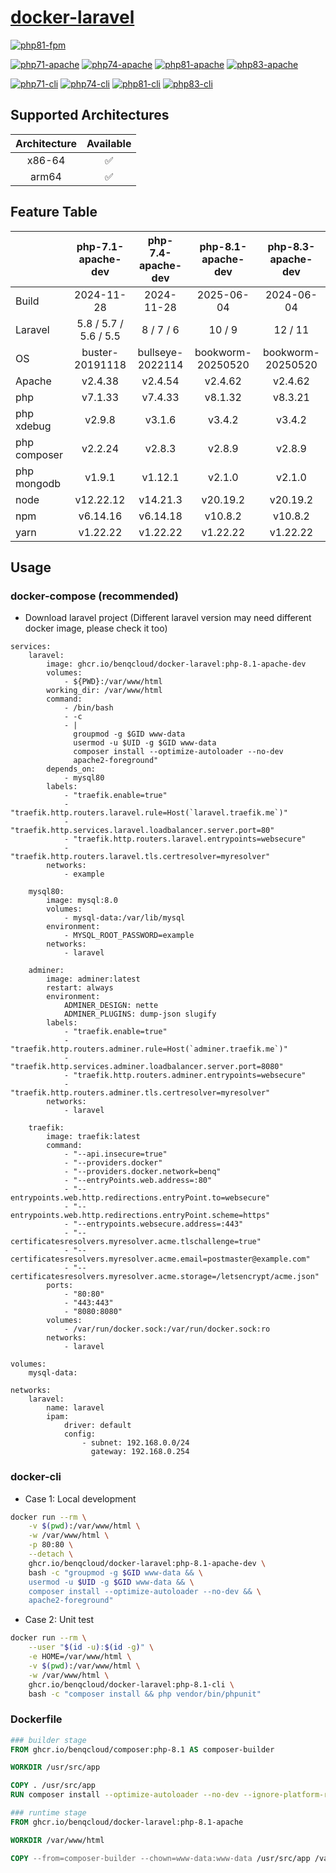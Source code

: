 # [docker-laravel](https://github.com/benqcloud/docker-laravel)

[![php81-fpm](https://github.com/benqcloud/docker-laravel/actions/workflows/php81-fpm-workflow.yml/badge.svg)](https://github.com/benqcloud/docker-laravel/actions/workflows/php81-fpm-workflow.yml)

[![php71-apache](https://github.com/benqcloud/docker-laravel/actions/workflows/php71-apache-workflow.yml/badge.svg)](https://github.com/benqcloud/docker-laravel/actions/workflows/php71-apache-workflow.yml)
[![php74-apache](https://github.com/benqcloud/docker-laravel/actions/workflows/php74-apache-workflow.yml/badge.svg)](https://github.com/benqcloud/docker-laravel/actions/workflows/php74-apache-workflow.yml)
[![php81-apache](https://github.com/benqcloud/docker-laravel/actions/workflows/php81-apache-workflow.yml/badge.svg)](https://github.com/benqcloud/docker-laravel/actions/workflows/php81-apache-workflow.yml)
[![php83-apache](https://github.com/benqcloud/docker-laravel/actions/workflows/php83-apache-workflow.yml/badge.svg)](https://github.com/benqcloud/docker-laravel/actions/workflows/php83-apache-workflow.yml)

[![php71-cli](https://github.com/benqcloud/docker-laravel/actions/workflows/php71-cli-workflow.yml/badge.svg)](https://github.com/benqcloud/docker-laravel/actions/workflows/php71-cli-workflow.yml)
[![php74-cli](https://github.com/benqcloud/docker-laravel/actions/workflows/php74-cli-workflow.yml/badge.svg)](https://github.com/benqcloud/docker-laravel/actions/workflows/php74-cli-workflow.yml)
[![php81-cli](https://github.com/benqcloud/docker-laravel/actions/workflows/php81-cli-workflow.yml/badge.svg)](https://github.com/benqcloud/docker-laravel/actions/workflows/php81-cli-workflow.yml)
[![php83-cli](https://github.com/benqcloud/docker-laravel/actions/workflows/php83-cli-workflow.yml/badge.svg)](https://github.com/benqcloud/docker-laravel/actions/workflows/php83-cli-workflow.yml)

## Supported Architectures

| Architecture | Available
| :----: | :----: |
| x86-64 | ✅ |
| arm64 | ✅ |

## Feature Table

|     |  php-7.1-apache-dev | php-7.4-apache-dev | php-8.1-apache-dev | php-8.3-apache-dev |
| :-- | :------------: | :----------------: | :------------: | :----------------: |
| Build | 2024-11-28 | 2024-11-28 | 2025-06-04 | 2024-06-04 |
| Laravel | 5.8 / 5.7 / 5.6 / 5.5 | 8 / 7 / 6 | 10 / 9 | 12 / 11 |
| OS | buster-20191118 | bullseye-2022114 | bookworm-20250520 | bookworm-20250520 |
| Apache | v2.4.38 | v2.4.54 | v2.4.62 | v2.4.62 |
| php | v7.1.33 | v7.4.33 | v8.1.32 | v8.3.21 |
| php xdebug | v2.9.8 | v3.1.6 | v3.4.2 | v3.4.2 |
| php composer | v2.2.24 | v2.8.3 | v2.8.9 | v2.8.9 |
| php mongodb | v1.9.1 | v1.12.1 | v2.1.0 | v2.1.0 |
| node | v12.22.12 | v14.21.3 | v20.19.2 | v20.19.2 |
| npm | v6.14.16 | v6.14.18 | v10.8.2 | v10.8.2 |
| yarn | v1.22.22 | v1.22.22 | v1.22.22 | v1.22.22 |

## Usage

### docker-compose (recommended)

- Download laravel project (Different laravel version may need different docker image, please check it too)

```docker-compose
services:
    laravel:
        image: ghcr.io/benqcloud/docker-laravel:php-8.1-apache-dev
        volumes:
            - ${PWD}:/var/www/html
        working_dir: /var/www/html
        command:
            - /bin/bash
            - -c
            - |
              groupmod -g $GID www-data
              usermod -u $UID -g $GID www-data
              composer install --optimize-autoloader --no-dev
              apache2-foreground"
        depends_on:
            - mysql80
        labels:
            - "traefik.enable=true"
            - "traefik.http.routers.laravel.rule=Host(`laravel.traefik.me`)"
            - "traefik.http.services.laravel.loadbalancer.server.port=80"
            - "traefik.http.routers.laravel.entrypoints=websecure"
            - "traefik.http.routers.laravel.tls.certresolver=myresolver"
        networks:
            - example

    mysql80:
        image: mysql:8.0
        volumes:
            - mysql-data:/var/lib/mysql
        environment:
            - MYSQL_ROOT_PASSWORD=example
        networks:
            - laravel

    adminer:
        image: adminer:latest
        restart: always
        environment:
            ADMINER_DESIGN: nette
            ADMINER_PLUGINS: dump-json slugify
        labels:
            - "traefik.enable=true"
            - "traefik.http.routers.adminer.rule=Host(`adminer.traefik.me`)"
            - "traefik.http.services.adminer.loadbalancer.server.port=8080"
            - "traefik.http.routers.adminer.entrypoints=websecure"
            - "traefik.http.routers.adminer.tls.certresolver=myresolver"
        networks:
            - laravel

    traefik:
        image: traefik:latest
        command:
            - "--api.insecure=true"
            - "--providers.docker"
            - "--providers.docker.network=benq"
            - "--entryPoints.web.address=:80"
            - "--entrypoints.web.http.redirections.entryPoint.to=websecure"
            - "--entrypoints.web.http.redirections.entryPoint.scheme=https"
            - "--entrypoints.websecure.address=:443"
            - "--certificatesresolvers.myresolver.acme.tlschallenge=true"
            - "--certificatesresolvers.myresolver.acme.email=postmaster@example.com"
            - "--certificatesresolvers.myresolver.acme.storage=/letsencrypt/acme.json"
        ports:
            - "80:80"
            - "443:443"
            - "8080:8080"
        volumes:
            - /var/run/docker.sock:/var/run/docker.sock:ro
        networks:
            - laravel

volumes:
    mysql-data:

networks:
    laravel:
        name: laravel
        ipam:
            driver: default
            config:
                - subnet: 192.168.0.0/24
                  gateway: 192.168.0.254
```

### docker-cli

- Case 1: Local development

```bash
docker run --rm \
    -v $(pwd):/var/www/html \
    -w /var/www/html \
    -p 80:80 \
    --detach \
    ghcr.io/benqcloud/docker-laravel:php-8.1-apache-dev \
    bash -c "groupmod -g $GID www-data && \
    usermod -u $UID -g $GID www-data && \
    composer install --optimize-autoloader --no-dev && \
    apache2-foreground"
```

- Case 2: Unit test

```bash
docker run --rm \
    --user "$(id -u):$(id -g)" \
    -e HOME=/var/www/html \
    -v $(pwd):/var/www/html \
    -w /var/www/html \
    ghcr.io/benqcloud/docker-laravel:php-8.1-cli \
    bash -c "composer install && php vendor/bin/phpunit"
```

### Dockerfile

```dockerfile
### builder stage
FROM ghcr.io/benqcloud/composer:php-8.1 AS composer-builder

WORKDIR /usr/src/app

COPY . /usr/src/app
RUN composer install --optimize-autoloader --no-dev --ignore-platform-reqs

### runtime stage
FROM ghcr.io/benqcloud/docker-laravel:php-8.1-apache

WORKDIR /var/www/html

COPY --from=composer-builder --chown=www-data:www-data /usr/src/app /var/www/html
```
